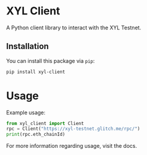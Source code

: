 # XYL Client

A Python client library to interact with the XYL Testnet.

## Installation

You can install this package via `pip`:

```bash
pip install xyl-client

```

# Usage

Example usage:

```python
from xyl_client import Client
rpc = Client("https://xyl-testnet.glitch.me/rpc/")
print(rpc.eth_chainId)
```

For more information regarding usage, visit the docs.

